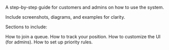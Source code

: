 A step-by-step guide for customers and admins on how to use the system.

Include screenshots, diagrams, and examples for clarity.

Sections to include:

How to join a queue.
How to track your position.
How to customize the UI (for admins).
How to set up priority rules.
